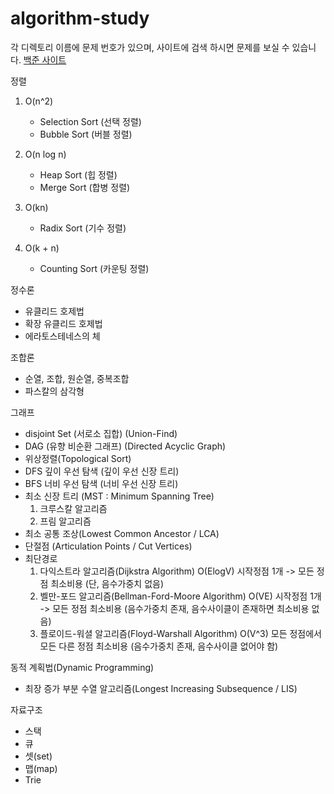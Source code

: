 # algorithm-study

각 디렉토리 이름에 문제 번호가 있으며, 사이트에 검색 하시면 문제를 보실 수 있습니다. [백준 사이트](https://www.acmicpc.net)

정렬
1. O(n^2)
    * Selection Sort (선택 정렬)
    * Bubble Sort (버블 정렬)

2. O(n log n)
    * Heap Sort (힙 정렬)
    * Merge Sort (합병 정렬)
 
3. O(kn)
    * Radix Sort (기수 정렬)
 
4. O(k + n)
    * Counting Sort (카운팅 정렬)

정수론
* 유클리드 호제법
* 확장 유클리드 호제법 
* 에라토스테네스의 체

조합론
* 순열, 조합, 원순열, 중복조합
* 파스칼의 삼각형

그래프 
* disjoint Set (서로소 집합) (Union-Find)
* DAG (유향 비순환 그래프) (Directed Acyclic Graph)
* 위상정렬(Topological Sort)
* DFS 깊이 우선 탐색 (깊이 우선 신장 트리)
* BFS 너비 우선 탐색 (너비 우선 신장 트리)
* 최소 신장 트리 (MST : Minimum Spanning Tree)
    1. 크루스칼 알고리즘
    2. 프림 알고리즘
* 최소 공통 조상(Lowest Common Ancestor / LCA)
* 단절점 (Articulation Points / Cut Vertices)
* 최단경로
    1. 다익스트라 알고리즘(Dijkstra Algorithm) O(ElogV) 시작정점 1개 -> 모든 정점 최소비용 (단, 음수가중치 없음)
    2. 벨만-포드 알고리즘(Bellman-Ford-Moore Algorithm) O(VE) 시작정점 1개 -> 모든 정점 최소비용 (음수가중치 존재, 음수사이클이 존재하면 최소비용 없음)
    3. 플로이드-워셜 알고리즘(Floyd-Warshall Algorithm)  O(V^3) 모든 정점에서 모든 다른 정점 최소비용 (음수가중치 존재, 음수사이클 없어야 함)

동적 계획법(Dynamic Programming)
* 최장 증가 부분 수열 알고리즘(Longest Increasing Subsequence / LIS)

자료구조
* 스택
* 큐
* 셋(set)
* 맵(map)
* Trie